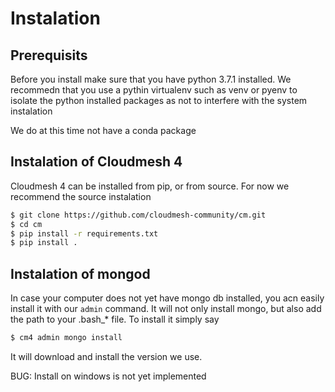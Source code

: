 # Instalation

## Prerequisits

Before you install make sure that you have python 3.7.1 installed. We recommedn that you use a pythin virtualenv such as venv or pyenv to isolate the python installed packages as not to interfere with the system instalation

We do at this time not have a conda package

## Instalation of Cloudmesh 4

Cloudmesh 4 can be installed from pip, or from source. For now we recommend the source instalation

```bash
$ git clone https://github.com/cloudmesh-community/cm.git
$ cd cm
$ pip install -r requirements.txt
$ pip install .
```

## Instalation of mongod

In case your computer does not yet have mongo db installed, you acn easily install it with our `admin` command. It will not only install mongo, but also add the path to your .bash_* file. To install it simply say

```bash
$ cm4 admin mongo install
```

It will download and install the version we use.

BUG: Install on windows is not yet implemented
